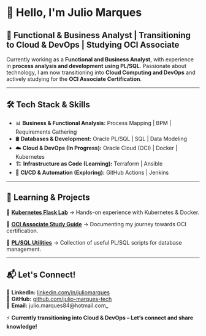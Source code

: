 # 👋 Hello, I'm Julio Marques

## 🚀 Functional & Business Analyst | Transitioning to Cloud & DevOps | Studying OCI Associate

Currently working as a **Functional and Business Analyst**, with experience in **process analysis and development using PL/SQL**. Passionate about technology, I am now transitioning into **Cloud Computing and DevOps** and actively studying for the **OCI Associate Certification**.

---

## 🛠️ Tech Stack & Skills
- 📊 **Business & Functional Analysis:** Process Mapping | BPM | Requirements Gathering
- 🛢️ **Databases & Development:** Oracle PL/SQL | SQL | Data Modeling
- ☁️ **Cloud & DevOps (In Progress):** Oracle Cloud (OCI) | Docker | Kubernetes
- 🏗️ **Infrastructure as Code (Learning):** Terraform | Ansible
- 🔄 **CI/CD & Automation (Exploring):** GitHub Actions | Jenkins

---

## 📌 Learning & Projects
🔹 **[Kubernetes Flask Lab](https://github.com/julio-marques-tech/k8s-flask-lab)** → Hands-on experience with Kubernetes & Docker.

🔹 **[OCI Associate Study Guide](https://github.com/julio-marques-tech/oci-study-guide)** → Documenting my journey towards OCI certification.

🔹 **[PL/SQL Utilities](https://github.com/julio-marques-tech/plsql-utils)** → Collection of useful PL/SQL scripts for database management.

---

## 📬 Let's Connect!
📌 **LinkedIn:** [linkedin.com/in/juliomarques](https://www.linkedin.com/in/juliomarques/)  
📌 **GitHub:** [github.com/julio-marques-tech](https://github.com/julio-marques-tech/)  
📌 **Email:** julio.marques84@hotmail.com_  

⚡ **Currently transitioning into Cloud & DevOps – Let’s connect and share knowledge!**
